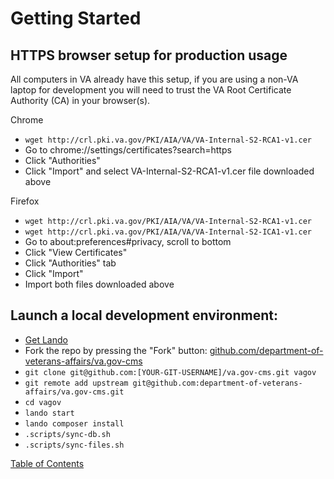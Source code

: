 # Getting Started


## HTTPS browser setup for production usage
All computers in VA already have this setup, if you are using a non-VA laptop for development you will need to trust the VA Root Certificate Authority (CA) in your browser(s).

Chrome
* `wget http://crl.pki.va.gov/PKI/AIA/VA/VA-Internal-S2-RCA1-v1.cer`
* Go to chrome://settings/certificates?search=https
* Click "Authorities"
* Click "Import" and select VA-Internal-S2-RCA1-v1.cer file downloaded above

Firefox
* `wget http://crl.pki.va.gov/PKI/AIA/VA/VA-Internal-S2-RCA1-v1.cer`
* `wget http://crl.pki.va.gov/PKI/AIA/VA/VA-Internal-S2-ICA1-v1.cer`
* Go to about:preferences#privacy, scroll to bottom
* Click "View Certificates"
* Click "Authorities" tab
* Click "Import"
* Import both files downloaded above

## Launch a local development environment:
* [Get Lando](https://docs.lando.dev/basics/installation.html)
* Fork the repo by pressing the "Fork" button: [github.com/department-of-veterans-affairs/va.gov-cms](https://github.com/department-of-veterans-affairs/va.gov-cms)
* `git clone git@github.com:[YOUR-GIT-USERNAME]/va.gov-cms.git vagov`
* `git remote add upstream git@github.com:department-of-veterans-affairs/va.gov-cms.git`
* `cd vagov`
* `lando start`
* `lando composer install`
* `.scripts/sync-db.sh`
* `.scripts/sync-files.sh`


[Table of Contents](../README.md)
